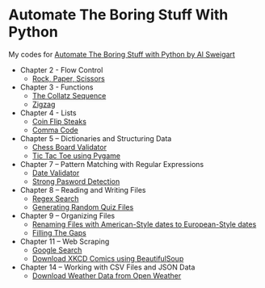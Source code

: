 # Automate The Boring Stuff With Python
My codes for  [Automate The Boring Stuff with Python by Al Sweigart](https://automatetheboringstuff.com)

* Chapter 2 - Flow Control
    * [Rock, Paper, Scissors](https://github.com/thaimynguyen/Automate_Boring_Stuff_With_Python/blob/main/rock_paper_scissors.py)
* Chapter 3 - Functions
    * [The Collatz Sequence](https://github.com/thaimynguyen/Automate_Boring_Stuff_With_Python/blob/main/collatz_sequence.py)
    * [Zigzag](https://github.com/thaimynguyen/Automate_Boring_Stuff_With_Python/blob/main/zigzag.py)
* Chapter 4 - Lists
    * [Coin Flip Steaks](https://github.com/thaimynguyen/Automate_Boring_Stuff_With_Python/blob/main/coin_flip.py)
    * [Comma Code](https://github.com/thaimynguyen/Automate_Boring_Stuff_With_Python/blob/main/comma_code.py)
* Chapter 5 – Dictionaries and Structuring Data
    * [Chess Board Validator](https://github.com/thaimynguyen/Automate_Boring_Stuff_With_Python/tree/main/chess_dictionary_validator)
    * [Tic Tac Toe using Pygame](https://github.com/thaimynguyen/Python-learning-projects/tree/main/Tic_Tac_Toe_Pygame)
* Chapter 7 – Pattern Matching with Regular Expressions
    * [Date Validator](https://github.com/thaimynguyen/Automate_Boring_Stuff_With_Python/blob/main/date_check.py)
    * [Strong Pasword Detection](https://github.com/thaimynguyen/Automate_Boring_Stuff_With_Python/blob/main/strong_password_check.py)
* Chapter 8 – Reading and Writing Files
    * [Regex Search](https://github.com/thaimynguyen/Automate_Boring_Stuff_With_Python/blob/main/regrex_search.py)
    * [Generating Random Quiz Files](https://github.com/thaimynguyen/Automate_Boring_Stuff_With_Python/blob/main/quiz_generator.py)
* Chapter 9 – Organizing Files
    * [Renaming Files with American-Style dates to European-Style dates](https://github.com/thaimynguyen/Automate_Boring_Stuff_With_Python/blob/main/rename_dates.py)
    * [Filling The Gaps](https://github.com/thaimynguyen/Automate_Boring_Stuff_With_Python/blob/main/filling_the_gaps.py) 
* Chapter 11 – Web Scraping
    * [Google Search](https://github.com/thaimynguyen/Automate_Boring_Stuff_With_Python/blob/main/searchgoogle.py)
    * [Download XKCD Comics using BeautifulSoup](https://github.com/thaimynguyen/Automate_Boring_Stuff_With_Python/blob/main/download_comics.py)
* Chapter 14 – Working with CSV Files and JSON Data
    * [Download Weather Data from Open Weather](https://github.com/thaimynguyen/Automate_Boring_Stuff_With_Python/blob/main/get_Open_Weather.py)

